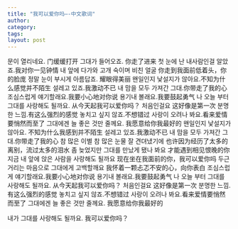 ```yaml
---
title: "我可以爱你吗—-中文歌词"
author:
category: 
tags: 
layout: post
---
```

문이 열리네요. 门缓缓打开
그대가 들어오죠. 你走了进来
첫 눈에 난 내사람인걸 알았죠.我对你一见钟情
내 앞에 다가와 고개 숙이며 비친 얼굴 你走到我面前低着头，你的脸庞
정말 눈이 부시게 아름답죠. 耀眼得美丽
왠일인지 낯설지가 않아요.不知为什么感觉并不陌生
설레고 있죠.我激动不已
내 맘을 모두 가져간 그대.你带走了我的心
조심스럽게 얘기할래요.我要小心地对你说
용기내 볼래요.我要鼓起勇气
나 오늘 부터 그대를 사랑해도 될까요. 从今天起我可以爱你吗？
처음인걸요 这好像是第一次
분명한 느낌.有这么强烈的感觉
놓치고 싶지 않죠.不想错过
사랑이 오려나 봐요.看来爱情要悄然而至了
그대에겐 늘 좋은 것만 줄께요. 我愿意给你我最好的
왠일인지 낯설지가 않아요. 不知为什么我感到并不陌生
설레고 있죠.我激动不已
내 맘을 모두 가져간 그대.你带走了我的心
참 많은 이별 참 많은 눈물 잘 견뎌냈기에 也许因为经历了太多的离别，流过太多的泪水
좀 늦었지만 그대를 만났게 됐나 봐요 才能遇到相见恨晚的你
지금 내 앞에 앉은 사람을 사랑해도 될까요 现在坐在我面前的你，我可以爱你吗
두근거리는 마음으로 그대에게 고백할깨요 我怀着一颗忐忑不安的心，向你表白
조심스럽게 얘기할래요.我要小心地对你说
용기내 볼래요.我要鼓起勇气
나 오늘 부터 그대를 사랑해도 될까요. 从今天起我可以爱你吗？
처음인걸요 这好像是第一次
분명한 느낌.有这么强烈的感觉
놓치고 싶지 않죠.不想错过
사랑이 오려나 봐요.看来爱情要悄然而至了
그대에겐 늘 좋은 것만 줄께요. 我愿意给你我最好的

내가 그대를 사랑해도 될까요. 我可以爱你吗？


